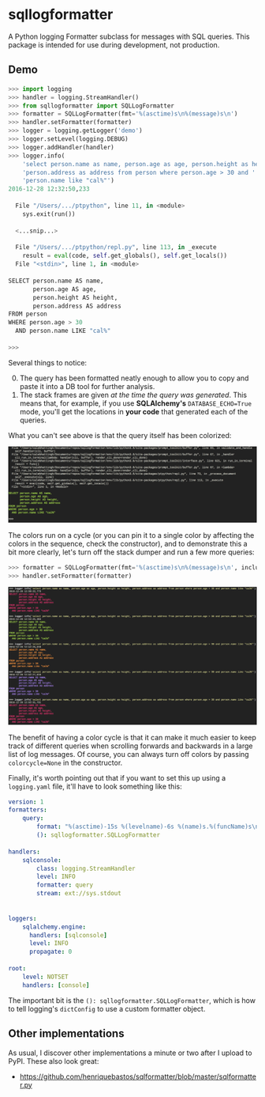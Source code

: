 # sqllogformatter

A Python logging Formatter subclass for messages with SQL queries. This
package is intended for use during development, not production.

## Demo

```python
>>> import logging
>>> handler = logging.StreamHandler()
>>> from sqllogformatter import SQLLogFormatter
>>> formatter = SQLLogFormatter(fmt='%(asctime)s\n%(message)s\n')
>>> handler.setFormatter(formatter)
>>> logger = logging.getLogger('demo')
>>> logger.setLevel(logging.DEBUG)
>>> logger.addHandler(handler)
>>> logger.info(
    'select person.name as name, person.age as age, person.height as height, '
    'person.address as address from person where person.age > 30 and '
    'person.name like "cal%"')
2016-12-28 12:32:50,233

  File "/Users/.../ptpython", line 11, in <module>
    sys.exit(run())

  <...snip...>

  File "/Users/.../ptpython/repl.py", line 113, in _execute
    result = eval(code, self.get_globals(), self.get_locals())
  File "<stdin>", line 1, in <module>

SELECT person.name AS name,
       person.age AS age,
       person.height AS height,
       person.address AS address
FROM person
WHERE person.age > 30
  AND person.name LIKE "cal%"

>>>
```

Several things to notice:

0. The query has been formatted neatly enough to allow you to copy and paste it
into a DB tool for further analysis.
0. The stack frames are given _at the time the query was generated_. This means
that, for example, if you use **SQLAlchemy's** `DATABASE_ECHO=True` mode, you'll
get the locations in **your code** that generated each of the queries.

What you can't see above is that the query itself has been colorized:

![Colorized SQL Query](colorsql.png)

The colors run on a cycle (or you can pin it to a single color by affecting the
colors in the sequence, check the constructor), and to demonstrate this a bit
more clearly, let's turn off the stack dumper and run a few more queries:

```python
>>> formatter = SQLLogFormatter(fmt='%(asctime)s\n%(message)s\n', include_stack_info=False)
>>> handler.setFormatter(formatter)
```

![A cycle of colors every time a new query is logged](allcolors.png)

The benefit of having a color cycle is that it can make it much easier to keep
track of different queries when scrolling forwards and backwards in a large list
of log messages. Of course, you can always turn off colors by passing
`colorcycle=None` in the constructor.

Finally, it's worth pointing out that if you want to set this up using a
`logging.yaml` file, it'll have to look something like this:

```yaml
version: 1
formatters:
    query:
        format: "%(asctime)-15s %(levelname)-6s %(name)s.%(funcName)s\n\n%(message)s \n"
        (): sqllogformatter.SQLLogFormatter

handlers:
    sqlconsole:
        class: logging.StreamHandler
        level: INFO
        formatter: query
        stream: ext://sys.stdout


loggers:
    sqlalchemy.engine:
      handlers: [sqlconsole]
      level: INFO
      propagate: 0

root:
    level: NOTSET
    handlers: [console]
```

The important bit is the `(): sqllogformatter.SQLLogFormatter`, which is how to tell
logging's `dictConfig` to use a custom formatter object.

## Other implementations

As usual, I discover other implementations a minute or two after I upload to PyPI. These
also look great:

- https://github.com/henriquebastos/sqlformatter/blob/master/sqlformatter.py
